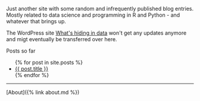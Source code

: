 Just another site with some random and infrequently published 
blog entries.
Mostly related to data science and programming 
in R and Python - and whatever that brings up.

The WordPress site 
[What's hiding in data](https://hidingindata.wordpress.com/)
won't get any updates anymore and migt eventually be transferred
over here.

Posts so far

<ul>
  {% for post in site.posts %}
    <li>
      <a href="{{ post.url }}">{{ post.title }}</a>
    </li>
  {% endfor %}
</ul>

* * *

[About]({% link about.md %})
